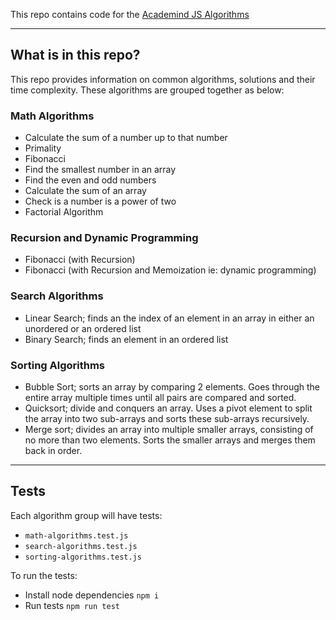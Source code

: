 This repo contains code for the [Academind JS Algorithms](https://pro.academind.com/courses/913203/lectures/16830487)

---
## What is in this repo?

This repo provides information on common algorithms, solutions and their time complexity. These algorithms are grouped together as below:

### Math Algorithms
- Calculate the sum of a number up to that number
- Primality
- Fibonacci
- Find the smallest number in an array
- Find the even and odd numbers
- Calculate the sum of an array
- Check is a number is a power of two
- Factorial Algorithm

### Recursion and Dynamic Programming
- Fibonacci (with Recursion)
- Fibonacci (with Recursion and Memoization ie: dynamic programming)

### Search Algorithms
- Linear Search; finds an the index of an element in an array in either an unordered or an ordered list
- Binary Search; finds an element in an ordered list

### Sorting Algorithms
- Bubble Sort; sorts an array by comparing 2 elements. Goes through the entire array multiple times until all pairs are compared and sorted.
- Quicksort; divide and conquers an array. Uses a pivot element to split the array into two sub-arrays and sorts these sub-arrays recursively.
- Merge sort; divides an array into multiple smaller arrays, consisting of no more than two elements. Sorts the smaller arrays and merges them back in order.

---
## Tests
Each algorithm group will have tests:
- `math-algorithms.test.js`
- `search-algorithms.test.js`
- `sorting-algorithms.test.js`

To run the tests:
- Install node dependencies `npm i`
- Run tests `npm run test`
